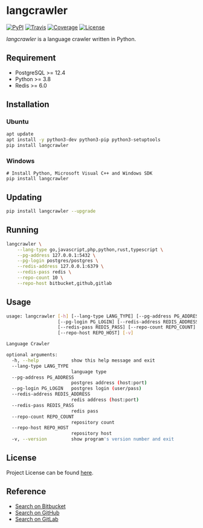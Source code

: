 # langcrawler

[![PyPI](https://img.shields.io/pypi/v/langcrawler.svg?color=brightgreen)](https://pypi.org/project/langcrawler/)
[![Travis](https://travis-ci.com/craftslab/langcrawler.svg?branch=master)](https://travis-ci.com/craftslab/langcrawler)
[![Coverage](https://coveralls.io/repos/github/craftslab/langcrawler/badge.svg?branch=master)](https://coveralls.io/github/craftslab/langcrawler?branch=master)
[![License](https://img.shields.io/github/license/craftslab/langcrawler.svg?color=brightgreen)](https://github.com/craftslab/langcrawler/blob/master/LICENSE)



*langcrawler* is a language crawler written in Python.



## Requirement

- PostgreSQL >= 12.4
- Python >= 3.8
- Redis >= 6.0



## Installation

### Ubuntu

```bash
apt update
apt install -y python3-dev python3-pip python3-setuptools
pip install langcrawler
```

### Windows

```
# Install Python, Microsoft Visual C++ and Windows SDK
pip install langcrawler
```



## Updating

```bash
pip install langcrawler --upgrade
```



## Running

```bash
langcrawler \
    --lang-type go,javascript,php,python,rust,typescript \
    --pg-address 127.0.0.1:5432 \
    --pg-login postgres/postgres \
    --redis-address 127.0.0.1:6379 \
    --redis-pass redis \
    --repo-count 10 \
    --repo-host bitbucket,github,gitlab
```



## Usage

```bash
usage: langcrawler [-h] [--lang-type LANG_TYPE] [--pg-address PG_ADDRESS]
                   [--pg-login PG_LOGIN] [--redis-address REDIS_ADDRESS]
                   [--redis-pass REDIS_PASS] [--repo-count REPO_COUNT]
                   [--repo-host REPO_HOST] [-v]

Language Crawler

optional arguments:
  -h, --help            show this help message and exit
  --lang-type LANG_TYPE
                        language type
  --pg-address PG_ADDRESS
                        postgres address (host:port)
  --pg-login PG_LOGIN   postgres login (user/pass)
  --redis-address REDIS_ADDRESS
                        redis address (host:port)
  --redis-pass REDIS_PASS
                        redis pass
  --repo-count REPO_COUNT
                        repository count
  --repo-host REPO_HOST
                        repository host
  -v, --version         show program's version number and exit
```



## License

Project License can be found [here](https://github.com/craftslab/langcrawler/blob/master/LICENSE).



## Reference

- [Search on Bitbucket](https://developer.atlassian.com/server/bitbucket/reference/rest-api/)
- [Search on GitHub](https://developer.github.com/v3/search/)
- [Search on GitLab](https://docs.gitlab.com/ee/api/api_resources.html)
